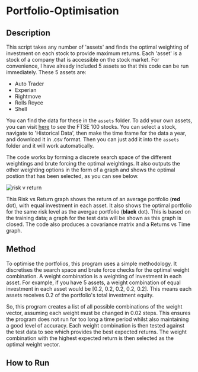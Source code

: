 # Portfolio-Optimisation

## Description

This script takes any number of 'assets' and finds the optimal weighting of investment on each stock to provide maximum returns. Each 'asset' is a stock of a company that is accessible on the stock market. For convenience, I have already included 5 assets so that this code can be run immediately. These 5 assets are:

- Auto Trader
- Experian
- Rightmove
- Rolls Royce
- Shell

You can find the data for these in the `assets` folder. To add your own assets, you can visit [here](https://finance.yahoo.com/quote/%5EFTSE/components?p=%5EFTSE) to see the FTSE 100 stocks. You can select a stock, navigate to 'Historical Data', then make the time frame for the data a year, and download it in .csv format. Then you can just add it into the `assets` folder and it will work automatically.

The code works by forming a discrete search space of the different weightings and brute forcing the optimal weightings. It also outputs the other weighting options in the form of a graph and shows the optimal postion that has been selected, as you can see below.

![risk v return ](https://github.com/oranbramble/Portfolio-Optimisation/assets/56357864/95b53d6b-a472-47a8-a42c-521531b48774)

This Risk vs Return graph shows the return of an average portfolio (**red** dot), with equal investment in each asset. It also shows the optimal portfolio for the same risk level as the avergae portfolio (**black** dot). This is based on the training data; a graph for the test data will be shown as this graph is closed. The code also produces a covariance matrix and a Returns vs Time graph. 

## Method

To optimise the portfolios, this program uses a simple methodology. It discretises the search space and brute force checks for the optimal weight combination. A weight combination is a weighting of investment in each asset. For example, if you have 5 assets, a weight combination of equal investment in each asset would be [0.2, 0.2, 0.2, 0.2, 0.2]. This means each assets receives 0.2 of the portfolio's total investment equity. 

So, this program creates a list of all possible combinations of the weight vector, assuming each weight must be changed in 0.02 steps. This ensures the program does not run for too long a time period whilst also maintaining a good level of accuracy. Each weight combination is then tested against the test data to see which provides the best expected returns. The weight combination with the highest expected return is then selected as the optimal weight vector.

## How to Run



